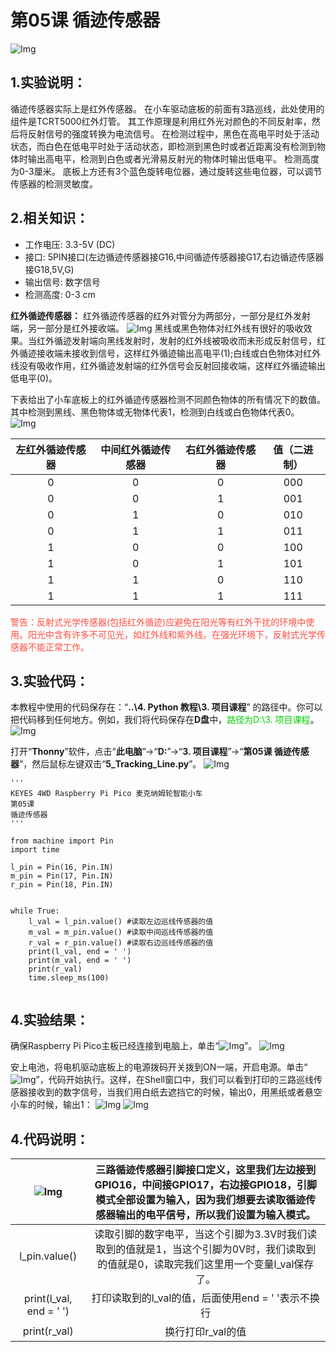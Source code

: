 # 第05课 循迹传感器
![Img](./media/8b051f7e023b717bbbe5766142bc3663.png)
## 1.实验说明：                                                                                 
循迹传感器实际上是红外传感器。 在小车驱动底板的前面有3路巡线，此处使用的组件是TCRT5000红外灯管。 其工作原理是利用红外光对颜色的不同反射率，然后将反射信号的强度转换为电流信号。 在检测过程中，黑色在高电平时处于活动状态，而白色在低电平时处于活动状态，即检测到黑色时或者近距离没有检测到物体时输出高电平，检测到白色或者光滑易反射光的物体时输出低电平。 检测高度为0-3厘米。 底板上方还有3个蓝色旋转电位器，通过旋转这些电位器，可以调节传感器的检测灵敏度。

## 2.相关知识：
- 工作电压: 3.3-5V (DC)
- 接口: 5PIN接口(左边循迹传感器接G16,中间循迹传感器接G17,右边循迹传感器接G18,5V,G)
- 输出信号: 数字信号
- 检测高度: 0-3 cm

**红外循迹传感器：** 红外循迹传感器的红外对管分为两部分，一部分是红外发射端，另一部分是红外接收端。
![Img](./media/8b45022c3d8e2f74f2b44121d8d7eb65.png)
黑线或黑色物体对红外线有很好的吸收效果。当红外循迹发射端向黑线发射时，发射的红外线被吸收而未形成反射信号，红外循迹接收端未接收到信号，这样红外循迹输出高电平(1);白线或白色物体对红外线没有吸收作用，红外循迹发射端的红外信号会反射回接收端，这样红外循迹输出低电平(0)。

下表给出了小车底板上的红外循迹传感器检测不同颜色物体的所有情况下的数值。其中检测到黑线、黑色物体或无物体代表1，检测到白线或白色物体代表0。
![Img](./media/9c61aaf1c898cac65108d6761167f6e9.png)

|左红外循迹传感器|中间红外循迹传感器|右红外循迹传感器|值（二进制）|
| :--: | :--: |:--:| :--: |
|0|0|0|000|
|0|0|1|001|
|0|1|0|010|
|0|1|1|011|
|1|0|0|100|
|1|0|1|101|
|1|1|0|110|
|1|1|1|111|

<span style="color: rgb(255, 76, 65);">警告：反射式光学传感器(包括红外循迹)应避免在阳光等有红外干扰的环境中使用。阳光中含有许多不可见光，如红外线和紫外线。在强光环境下，反射式光学传感器不能正常工作。</span>

## 3.实验代码：
本教程中使用的代码保存在：“**..\4. Python 教程\3. 项目课程**” 的路径中。你可以把代码移到任何地方。例如，我们将代码保存在**D盘**中，<span style="color: rgb(0, 209, 0);">路径为D:\3. 项目课程</span>。
![Img](./media/92103adf9654c97f49aea829c933d86f.png)

打开“**Thonny**”软件，点击“**此电脑**”→“**D:**”→“**3. 项目课程**”→“**第05课 循迹传感器**”，然后鼠标左键双击“**5_Tracking_Line.py**”。
![Img](./media/b5d7ee495db6dc60158ee6c0052ade6b.png)

```
'''
KEYES 4WD Raspberry Pi Pico 麦克纳姆轮智能小车
第05课
循迹传感器
'''

from machine import Pin
import time

l_pin = Pin(16, Pin.IN)
m_pin = Pin(17, Pin.IN)
r_pin = Pin(18, Pin.IN)


while True:
    l_val = l_pin.value() #读取左边巡线传感器的值
    m_val = m_pin.value() #读取中间巡线传感器的值
    r_val = r_pin.value() #读取右边巡线传感器的值
    print(l_val, end = ' ')
    print(m_val, end = ' ')
    print(r_val)
    time.sleep_ms(100)
    
```

## 4.实验结果：                                                                                
确保Raspberry Pi Pico主板已经连接到电脑上，单击“![Img](./media/555a25f055ba1b4c56ee4c3a28ffe5af.png)”。
![Img](./media/1a94a0e9131d9bd678bf94b47fb2034a.png)

安上电池，将电机驱动底板上的电源拨码开关拨到ON一端，开启电源。单击“![Img](./media/5c05febdb56bb5ef370e897c012c1b91.png)”，代码开始执行。这样，在Shell窗口中，我们可以看到打印的三路巡线传感器接收到的数字信号，当我们用白纸去遮挡它的时候，输出0，用黑纸或者悬空小车的时候，输出1：
![Img](./media/f71e0844d3201ab0c83cb33b7d4aa584.png)
![Img](./media/93dfb7018cbb77a79a00dab3ca70bf42.png)

## 4.代码说明：

|![Img](./media/c387f443939270471ff75fda3cdf2da3.png)| 三路循迹传感器引脚接口定义，这里我们左边接到GPIO16，中间接GPIO17，右边接GPIO18，引脚模式全部设置为输入，因为我们想要去读取循迹传感器输出的电平信号，所以我们设置为输入模式。|
| :--: | :--: |
|l_pin.value()|读取引脚的数字电平，当这个引脚为3.3V时我们读取到的值就是1，当这个引脚为0V时，我们读取到的值就是0，读取完我们这里用一个变量l_val保存了。 |
|print(l_val, end = ' ')| 打印读取到的l_val的值，后面使用end = ' '表示不换行 |
|print(r_val)|换行打印r_val的值|

